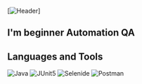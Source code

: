 <!-- ### Hi there 👋


**Rom4ke/rom4ke** is a ✨ _special_ ✨ repository because its `README.md` (this file) appears on your GitHub profile.

Here are some ideas to get you started:

- 🔭 I’m currently working on ...
- 🌱 I’m currently learning ...
- 👯 I’m looking to collaborate on ...
- 🤔 I’m looking for help with ...
- 💬 Ask me about ...
- 📫 How to reach me: ...
- 😄 Pronouns: ...
- ⚡ Fun fact: ...
-->

[![Header]()] 

## I'm beginner Automation QA

## Languages and Tools
![Java](https://img.shields.io/badge/-Java-333333?style=for-the-badge&logo=java) ![JUnit5](https://img.shields.io/badge/-JUnit5-333333?style=for-the-badge&logo=JUnit5) ![Selenide](https://img.shields.io/badge/-Selenide-333333?style=for-the-badge&logo=Selenide) ![Postman](https://img.shields.io/badge/-Postman-333333?style=for-the-badge&logo=Postman) 
